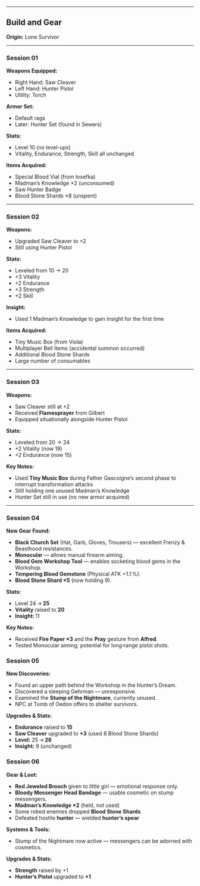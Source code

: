 
---

## Build and Gear

**Origin:** Lone Survivor

---

### Session 01

**Weapons Equipped:**

* Right Hand: Saw Cleaver
* Left Hand: Hunter Pistol
* Utility: Torch

**Armor Set:**

* Default rags
* Later: Hunter Set (found in Sewers)

**Stats:**

* Level 10 (no level-ups)
* Vitality, Endurance, Strength, Skill all unchanged

**Items Acquired:**

* Special Blood Vial (from Iosefka)
* Madman’s Knowledge ×2 (unconsumed)
* Saw Hunter Badge
* Blood Stone Shards ×8 (unspent)

---

### Session 02

**Weapons:**

* Upgraded Saw Cleaver to +2
* Still using Hunter Pistol

**Stats:**

* Leveled from 10 → 20
* +3 Vitality
* +2 Endurance
* +3 Strength
* +2 Skill

**Insight:**

* Used 1 Madman’s Knowledge to gain Insight for the first time

**Items Acquired:**

* Tiny Music Box (from Viola)
* Multiplayer Bell Items (accidental summon occurred)
* Additional Blood Stone Shards
* Large number of consumables

---

### Session 03

**Weapons:**

* Saw Cleaver still at +2
* Received **Flamesprayer** from Gilbert
* Equipped situationally alongside Hunter Pistol

**Stats:**

* Leveled from 20 → 24
* +2 Vitality (now 19)
* +2 Endurance (now 15)

**Key Notes:**

* Used **Tiny Music Box** during Father Gascoigne’s second phase to interrupt transformation attacks
* Still holding one unused Madman’s Knowledge
* Hunter Set still in use (no new armor acquired)

---


### Session 04

**New Gear Found:**

* **Black Church Set** (Hat, Garb, Gloves, Trousers) — excellent Frenzy & Beasthood resistances.  
* **Monocular** — allows manual firearm aiming.  
* **Blood Gem Workshop Tool** — enables socketing blood gems in the Workshop.  
* **Tempering Blood Gemstone** (Physical ATK +1.1 %).  
* **Blood Stone Shard ×5** (now holding 9).

**Stats:**

* Level 24 → **25**  
* **Vitality** raised to **20**  
* **Insight:** 11

**Key Notes:**

* Received **Fire Paper ×3** and the **Pray** gesture from **Alfred**.  
* Tested Monocular aiming; potential for long‑range pistol shots.


### Session 05

**New Discoveries:**

* Found an upper path behind the Workshop in the Hunter’s Dream.  
* Discovered a sleeping Gehrman — unresponsive.  
* Examined the **Stump of the Nightmare**, currently unused.  
* NPC at Tomb of Oedon offers to shelter survivors.

**Upgrades & Stats:**

* **Endurance** raised to **15**  
* **Saw Cleaver** upgraded to **+3** (used 8 Blood Stone Shards)  
* **Level:** 25 → **26**  
* **Insight:** 9 (unchanged)


### Session 06

**Gear & Loot:**

* **Red Jeweled Brooch** given to little girl — emotional response only.  
* **Bloody Messenger Head Bandage** — usable cosmetic on stump messengers.  
* **Madman’s Knowledge ×2** (held, not used)  
* Some robed enemies dropped **Blood Stone Shards**  
* Defeated hostile **hunter** — wielded **hunter’s spear**

**Systems & Tools:**

* Stump of the Nightmare now active — messengers can be adorned with cosmetics.

**Upgrades & Stats:**

* **Strength** raised by +1  
* **Hunter’s Pistol** upgraded to **+1**
